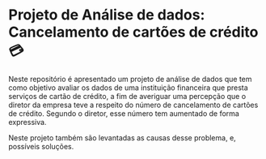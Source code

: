 # Projeto de Análise de dados: Cancelamento de cartões de crédito :credit_card:

Neste repositório é apresentado um projeto de análise de dados que tem como objetivo avaliar os dados de uma instituição financeira que presta serviços de cartão de crédito, a fim de averiguar uma percepção que o diretor da empresa teve a respeito do número de cancelamento de cartões de crédito. Segundo o diretor, esse número tem aumentado de forma expressiva.

Neste projeto também são levantadas as causas desse problema, e, possíveis soluções.

